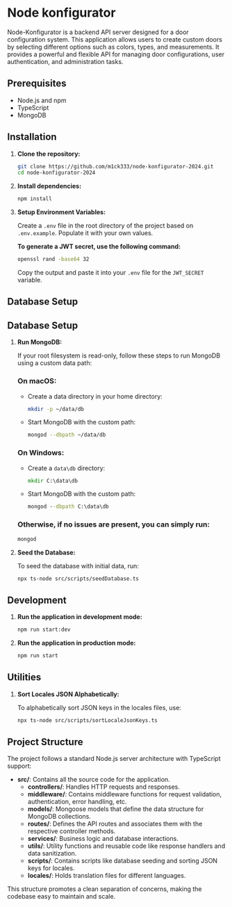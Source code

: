 # Node konfigurator

Node-Konfigurator is a backend API server designed for a door configuration system. This application allows users to create custom doors by selecting different options such as colors, types, and measurements. It provides a powerful and flexible API for managing door configurations, user authentication, and administration tasks.

## Prerequisites

- Node.js and npm
- TypeScript
- MongoDB

## Installation

1. **Clone the repository:**

   ```bash
   git clone https://github.com/m1ck333/node-konfigurator-2024.git
   cd node-konfigurator-2024
   ```

2. **Install dependencies:**

   ```bash
   npm install
   ```

3. **Setup Environment Variables:**

   Create a `.env` file in the root directory of the project based on `.env.example`. Populate it with your own values.

   **To generate a JWT secret, use the following command:**

   ```bash
   openssl rand -base64 32
   ```

   Copy the output and paste it into your `.env` file for the `JWT_SECRET` variable.

## Database Setup

## Database Setup

1. **Run MongoDB:**

   If your root filesystem is read-only, follow these steps to run MongoDB using a custom data path:

   ### On macOS:

   - Create a data directory in your home directory:

     ```bash
     mkdir -p ~/data/db
     ```

   - Start MongoDB with the custom path:

     ```bash
     mongod --dbpath ~/data/db
     ```

   ### On Windows:

   - Create a `data\db` directory:

     ```cmd
     mkdir C:\data\db
     ```

   - Start MongoDB with the custom path:

     ```cmd
     mongod --dbpath C:\data\db
     ```

   ### Otherwise, if no issues are present, you can simply run:

   ```bash
   mongod
   ```

2. **Seed the Database:**

   To seed the database with initial data, run:

   ```bash
   npx ts-node src/scripts/seedDatabase.ts
   ```

## Development

1. **Run the application in development mode:**

   ```bash
   npm run start:dev
   ```

2. **Run the application in production mode:**

   ```bash
   npm run start
   ```

## Utilities

1. **Sort Locales JSON Alphabetically:**

   To alphabetically sort JSON keys in the locales files, use:

   ```bash
   npx ts-node src/scripts/sortLocaleJsonKeys.ts
   ```

## Project Structure

The project follows a standard Node.js server architecture with TypeScript support:

- **src/**: Contains all the source code for the application.
  - **controllers/**: Handles HTTP requests and responses.
  - **middleware/**: Contains middleware functions for request validation, authentication, error handling, etc.
  - **models/**: Mongoose models that define the data structure for MongoDB collections.
  - **routes/**: Defines the API routes and associates them with the respective controller methods.
  - **services/**: Business logic and database interactions.
  - **utils/**: Utility functions and reusable code like response handlers and data sanitization.
  - **scripts/**: Contains scripts like database seeding and sorting JSON keys for locales.
  - **locales/**: Holds translation files for different languages.

This structure promotes a clean separation of concerns, making the codebase easy to maintain and scale.
